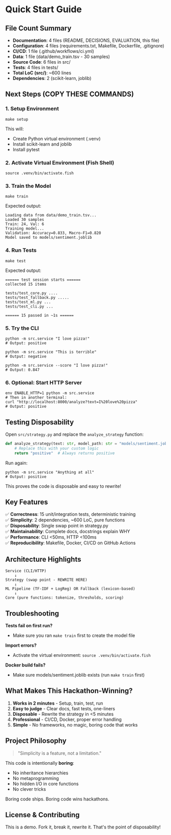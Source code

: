 # Quick Start Guide

## File Count Summary

- **Documentation**: 4 files (README, DECISIONS, EVALUATION, this file)
- **Configuration**: 4 files (requirements.txt, Makefile, Dockerfile, .gitignore)
- **CI/CD**: 1 file (.github/workflows/ci.yml)
- **Data**: 1 file (data/demo_train.tsv - 30 samples)
- **Source Code**: 6 files in src/
- **Tests**: 4 files in tests/
- **Total LoC (src/)**: ~600 lines
- **Dependencies**: 2 (scikit-learn, joblib)

## Next Steps (COPY THESE COMMANDS)

### 1. Setup Environment
```fish
make setup
```

This will:
- Create Python virtual environment (.venv)
- Install scikit-learn and joblib
- Install pytest

### 2. Activate Virtual Environment (Fish Shell)
```fish
source .venv/bin/activate.fish
```

### 3. Train the Model
```fish
make train
```

Expected output:
```
Loading data from data/demo_train.tsv...
Loaded 30 samples
Train: 24, Val: 6
Training model...
Validation: Accuracy=0.833, Macro-F1=0.820
Model saved to models/sentiment.joblib
```

### 4. Run Tests
```fish
make test
```

Expected output:
```
====== test session starts ======
collected 15 items

tests/test_core.py ....
tests/test_fallback.py .....
tests/test_ml.py ...
tests/test_cli.py ...

====== 15 passed in ~1s ======
```

### 5. Try the CLI
```fish
python -m src.service "I love pizza!"
# Output: positive

python -m src.service "This is terrible"
# Output: negative

python -m src.service --score "I love pizza!"
# Output: 0.847
```

### 6. Optional: Start HTTP Server
```fish
env ENABLE_HTTP=1 python -m src.service
# Then in another terminal:
curl "http://localhost:8000/analyze?text=I%20love%20pizza"
# Output: positive
```

## Testing Disposability

Open `src/strategy.py` and replace the `analyze_strategy` function:

```python
def analyze_strategy(text: str, model_path: str = "models/sentiment.joblib") -> str:
    # Replace this with your custom logic
    return "positive"  # Always returns positive
```

Run again:
```fish
python -m src.service "Anything at all"
# Output: positive
```

This proves the code is disposable and easy to rewrite!

## Key Features

✅ **Correctness**: 15 unit/integration tests, deterministic training  
✅ **Simplicity**: 2 dependencies, ~600 LoC, pure functions  
✅ **Disposability**: Single swap point in strategy.py  
✅ **Maintainability**: Complete docs, docstrings explain WHY  
✅ **Performance**: CLI <50ms, HTTP <100ms  
✅ **Reproducibility**: Makefile, Docker, CI/CD on GitHub Actions  

## Architecture Highlights

```
Service (CLI/HTTP) 
    ↓
Strategy (swap point - REWRITE HERE)
    ↓
ML Pipeline (TF-IDF + LogReg) OR Fallback (lexicon-based)
    ↓
Core (pure functions: tokenize, thresholds, scoring)
```

## Troubleshooting

**Tests fail on first run?**
- Make sure you ran `make train` first to create the model file

**Import errors?**
- Activate the virtual environment: `source .venv/bin/activate.fish`

**Docker build fails?**
- Make sure models/sentiment.joblib exists (run `make train` first)

## What Makes This Hackathon-Winning?

1. **Works in 2 minutes** - Setup, train, test, run
2. **Easy to judge** - Clear docs, fast tests, one-liners
3. **Disposable** - Rewrite the strategy in <5 minutes
4. **Professional** - CI/CD, Docker, proper error handling
5. **Simple** - No frameworks, no magic, boring code that works

## Project Philosophy

> "Simplicity is a feature, not a limitation."

This code is intentionally **boring**:
- No inheritance hierarchies
- No metaprogramming
- No hidden I/O in core functions
- No clever tricks

Boring code ships. Boring code wins hackathons.

## License & Contributing

This is a demo. Fork it, break it, rewrite it. That's the point of disposability!

